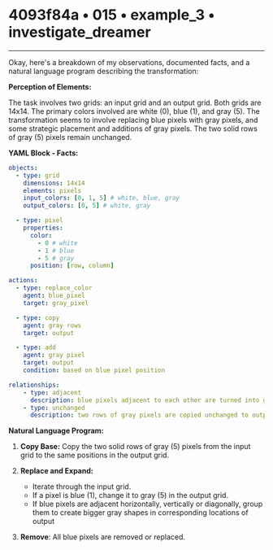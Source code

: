 # 4093f84a • 015 • example_3 • investigate_dreamer

---
Okay, here's a breakdown of my observations, documented facts, and a natural language program describing the transformation:

**Perception of Elements:**

The task involves two grids: an input grid and an output grid. Both grids are 14x14. The primary colors involved are white (0), blue (1), and gray (5). The transformation seems to involve replacing blue pixels with gray pixels, and some strategic placement and additions of gray pixels. The two solid rows of gray (5) pixels remain unchanged.

**YAML Block - Facts:**



```yaml
objects:
  - type: grid
    dimensions: 14x14
    elements: pixels
    input_colors: [0, 1, 5] # white, blue, gray
    output_colors: [0, 5] # white, gray

  - type: pixel
    properties:
      color:
        - 0 # white
        - 1 # blue
        - 5 # gray
      position: [row, column]

actions:
  - type: replace_color
    agent: blue_pixel
    target: gray_pixel

  - type: copy
    agent: gray rows
    target: output

  - type: add
    agent: gray pixel
    target: output
    condition: based on blue pixel position

relationships:
    - type: adjacent
      description: blue pixels adjacent to each other are turned into grey and merged to form gray areas.
    - type: unchanged
      description: two rows of gray pixels are copied unchanged to output
```



**Natural Language Program:**

1.  **Copy Base:** Copy the two solid rows of gray (5) pixels from the input grid to the same positions in the output grid.

2.  **Replace and Expand:**
    *   Iterate through the input grid.
    *   If a pixel is blue (1), change it to gray (5) in the output grid.
    *   If blue pixels are adjacent horizontally, vertically or diagonally, group them to create bigger gray shapes in corresponding locations of output

3. **Remove**: All blue pixels are removed or replaced.

